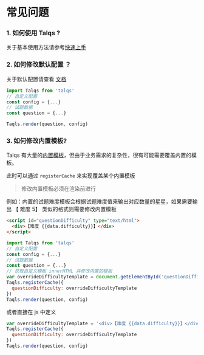 # 常见问题

### 1. 如何使用 Talqs ?

关于基本使用方法请参考[快速上手](getting-started.md)

### 2. 如何修改默认配置 ？

关于默认配置请查看 [文档](api.md)

```js
import Talqs from 'talqs'
// 自定义配置
const config = {...}
// 试题数据
const question = {...}

Taqls.render(question, config)

```

### 3. 如何修改内置模板?

Talqs 有大量的[内置模板](template.md)，但由于业务需求的复杂性，很有可能需要覆盖内置的模板。


此时可以通过 ```registerCache``` 来实现覆盖某个内置模板

> 修改内置模板必须在渲染前进行

例如：内置的试题难度模板会根据试题难度值来输出对应数量的星星，如果需要输出 【 难度 5】 类似的格式则需要修改内置模板

```html
<script id="questionDifficulty" type="text/html">
  <div>【难度 {{data.difficulty}}】</div>
</script>
```


```js
import Talqs from 'talqs'
// 自定义配置
const config = {...}
// 试题数据
const question = {...}
// 获取自定义模板 innerHTML 并修改内置的模板
var overrideDifficultyTemplate = document.getElementById('questionDifficulty').innerHTML;
Taqls.registerCache({
  questionDifficulty: overrideDifficultyTemplate
})
Taqls.render(question, config)
```

或者直接在 js 中定义

```js
var overrideDifficultyTemplate = '<div>【难度 {{data.difficulty}}】</div>';
Taqls.registerCache({
  questionDifficulty: overrideDifficultyTemplate
})
Taqls.render(question, config)
```
